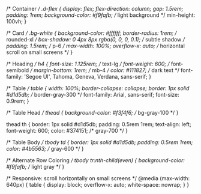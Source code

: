 /* Container */
.d-flex {
  display: flex;
  flex-direction: column;
  gap: 1.5rem;
  padding: 1rem;
  background-color: #f9fafb; /* light background */
  min-height: 100vh;
}

/* Card */
.bg-white {
  background-color: #ffffff;
  border-radius: 1rem; /* rounded-xl */
  box-shadow: 0 4px 8px rgba(0, 0, 0, 0.1); /* subtle shadow */
  padding: 1.5rem; /* p-6 */
  max-width: 100%;
  overflow-x: auto; /* horizontal scroll on small screens */
}

/* Heading */
h4 {
  font-size: 1.125rem; /* text-lg */
  font-weight: 600; /* font-semibold */
  margin-bottom: 1rem; /* mb-4 */
  color: #111827; /* dark text */
  font-family: 'Segoe UI', Tahoma, Geneva, Verdana, sans-serif;
}

/* Table */
table {
  width: 100%;
  border-collapse: collapse;
  border: 1px solid #d1d5db; /* border-gray-300 */
  font-family: Arial, sans-serif;
  font-size: 0.9rem;
}

/* Table Head */
thead {
  background-color: #f3f4f6; /* bg-gray-100 */
}

thead th {
  border: 1px solid #d1d5db;
  padding: 0.5rem 1rem;
  text-align: left;
  font-weight: 600;
  color: #374151; /* gray-700 */
}

/* Table Body */
tbody td {
  border: 1px solid #d1d5db;
  padding: 0.5rem 1rem;
  color: #4b5563; /* gray-600 */
}

/* Alternate Row Coloring */
tbody tr:nth-child(even) {
  background-color: #f9fafb; /* light gray */
}

/* Responsive: scroll horizontally on small screens */
@media (max-width: 640px) {
  table {
    display: block;
    overflow-x: auto;
    white-space: nowrap;
  }
}
